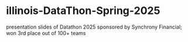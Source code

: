 # illinois-DataThon-Spring-2025
presentation slides of Datathon 2025 sponsored by Synchrony Financial; won 3rd place out of 100+ teams
